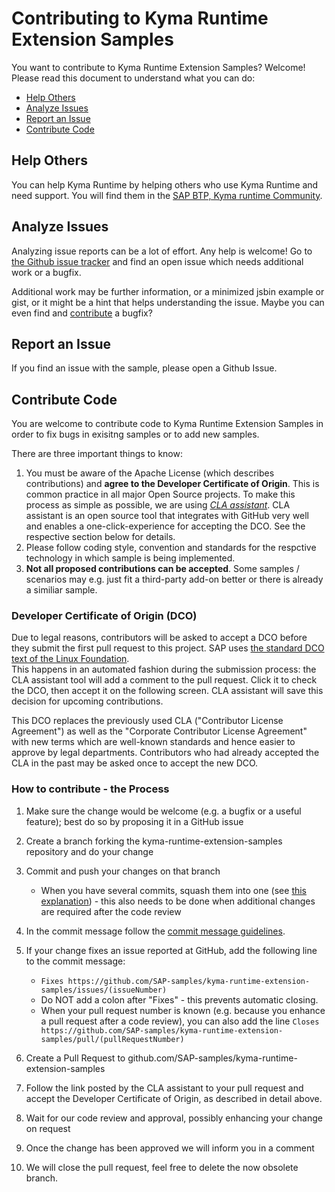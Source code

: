 # Contributing to Kyma Runtime Extension Samples

You want to contribute to Kyma Runtime Extension Samples? Welcome! Please read this document to understand what you can do:

* [Help Others](#help-others)
* [Analyze Issues](#analyze-issues)
* [Report an Issue](#report-an-issue)
* [Contribute Code](#contribute-code)

## Help Others

You can help Kyma Runtime by helping others who use Kyma Runtime and need support. You will find them in the [SAP BTP, Kyma runtime Community](https://answers.sap.com/tags/73554900100800003012).

## Analyze Issues

Analyzing issue reports can be a lot of effort. Any help is welcome!
Go to [the Github issue tracker](https://github.com/SAP-samples/kyma-runtime-extension-samples/issues?q=is%3Aopen) and find an open issue which needs additional work or a bugfix.

Additional work may be further information, or a minimized jsbin example or gist, or it might be a hint that helps understanding the issue. Maybe you can even find and [contribute](#contribute-code) a bugfix?

## Report an Issue

If you find an issue with the sample, please open a Github Issue.

## Contribute Code

You are welcome to contribute code to Kyma Runtime Extension Samples in order to fix bugs in exisitng samples or to add new samples.

There are three important things to know:

1. You must be aware of the Apache License (which describes contributions) and **agree to the Developer Certificate of Origin**. This is common practice in all major Open Source projects. To make this process as simple as possible, we are using *[CLA assistant](https://cla-assistant.io/)*. CLA assistant is an open source tool that integrates with GitHub very well and enables a one-click-experience for accepting the DCO. See the respective section below for details.
2. Please follow coding style, convention and standards for the respctive technology in which sample is being implemented.
3. **Not all proposed contributions can be accepted**. Some samples / scenarios  may e.g. just fit a third-party add-on better or there is already a similiar sample.

### Developer Certificate of Origin (DCO)

Due to legal reasons, contributors will be asked to accept a DCO before they submit the first pull request to this project. SAP uses [the standard DCO text of the Linux Foundation](https://developercertificate.org/).  
This happens in an automated fashion during the submission process: the CLA assistant tool will add a comment to the pull request. Click it to check the DCO, then accept it on the following screen. CLA assistant will save this decision for upcoming contributions.

This DCO replaces the previously used CLA ("Contributor License Agreement") as well as the "Corporate Contributor License Agreement" with new terms which are well-known standards and hence easier to approve by legal departments. Contributors who had already accepted the CLA in the past may be asked once to accept the new DCO.

### How to contribute - the Process

1. Make sure the change would be welcome (e.g. a bugfix or a useful feature); best do so by proposing it in a GitHub issue
2. Create a branch forking the kyma-runtime-extension-samples repository and do your change
3. Commit and push your changes on that branch
   * When you have several commits, squash them into one (see [this explanation](http://davidwalsh.name/squash-commits-git)) - this also needs to be done when additional changes are required after the code review

4. In the commit message follow the [commit message guidelines](https://gist.github.com/robertpainsi/b632364184e70900af4ab688decf6f53).
5. If your change fixes an issue reported at GitHub, add the following line to the commit message:
   * ```Fixes https://github.com/SAP-samples/kyma-runtime-extension-samples/issues/(issueNumber)```
   * Do NOT add a colon after "Fixes" - this prevents automatic closing.
   * When your pull request number is known (e.g. because you enhance a pull request after a code review), you can also add the line ```Closes https://github.com/SAP-samples/kyma-runtime-extension-samples/pull/(pullRequestNumber)```
6. Create a Pull Request to github.com/SAP-samples/kyma-runtime-extension-samples
7. Follow the link posted by the CLA assistant to your pull request and accept the Developer Certificate of Origin, as described in detail above.
8. Wait for our code review and approval, possibly enhancing your change on request
9. Once the change has been approved we will inform you in a comment
10. We will close the pull request, feel free to delete the now obsolete branch.
